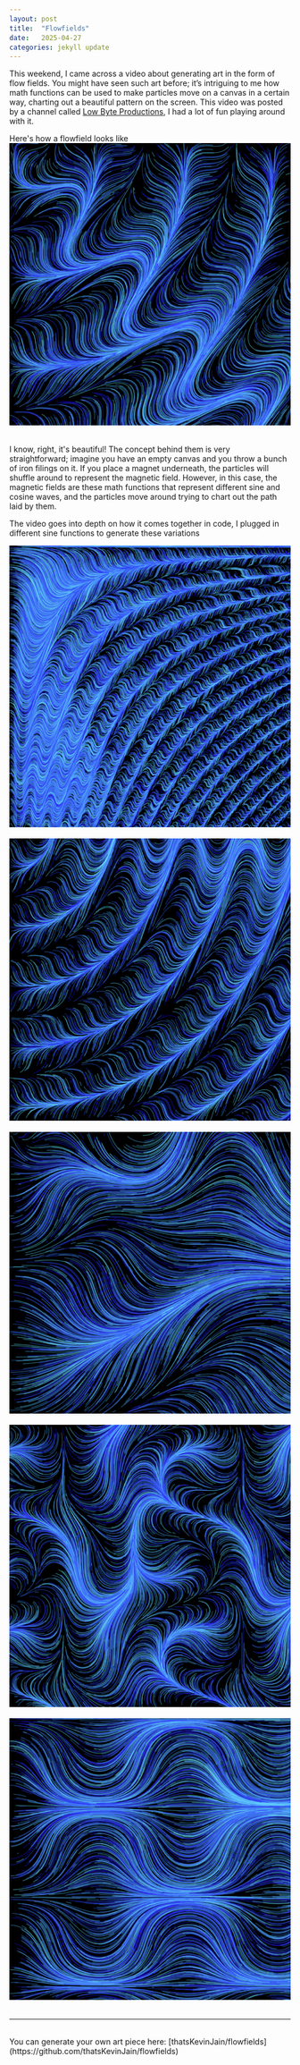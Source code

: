 ```yaml
---
layout: post
title:  "Flowfields"
date:   2025-04-27
categories: jekyll update
---
```


This weekend, I came across a video about generating art in the form of flow fields. You might have seen such art before; it’s intriguing to me how math functions can be used to make particles move on a canvas in a certain way, charting out a beautiful pattern on the screen. This video was posted by a channel called [Low Byte Productions](https://www.youtube.com/watch?v=M_SUcX66SDA), I had a lot of fun playing around with it.

Here's how a flowfield looks like
<img src="/assets/flowfields/3.png"/><br><br>

I know, right, it's beautiful! The concept behind them is very straightforward; imagine you have an empty canvas and you throw a bunch of iron filings on it. If you place a magnet underneath, the particles will shuffle around to represent the magnetic field. However, in this case, the magnetic fields are these math functions that represent different sine and cosine waves, and the particles move around trying to chart out the path laid by them.

The video goes into depth on how it comes together in code, I plugged in different sine functions to generate these variations

<img src="/assets/flowfields/1.png"/><br><br>
<img src="/assets/flowfields/2.png"/><br><br>
<img src="/assets/flowfields/4.png"/><br><br>
<img src="/assets/flowfields/5.png"/><br><br>
<img src="/assets/flowfields/6.png"/><br><br>

---
<br>
You can generate your own art piece here: [thatsKevinJain/flowfields](https://github.com/thatsKevinJain/flowfields)
